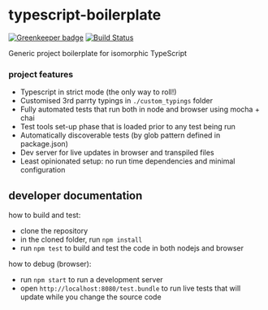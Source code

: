 # typescript-boilerplate

[![Greenkeeper badge](https://badges.greenkeeper.io/wix/typescript-boilerplate.svg)](https://greenkeeper.io/)
[![Build Status](https://travis-ci.org/wix/typescript-boilerplate.svg?branch=master)](https://travis-ci.org/wix/typescript-boilerplate)

Generic project boilerplate for isomorphic TypeScript

### project features
 - Typescript in strict mode (the only way to roll!)
 - Customised 3rd parrty typings in `./custom_typings` folder
 - Fully automated tests that run both in node and browser using mocha + chai
 - Test tools set-up phase that is loaded prior to any test being run
 - Automatically discoverable tests (by glob pattern defined in package.json)
 - Dev server for live updates in browser and transpiled files 
 - Least opinionated setup: no run time dependencies and minimal configuration

## developer documentation
how to build and test:
 - clone the repository
 - in the cloned folder, run `npm install`
 - run `npm test` to build and test the code in both nodejs and browser

how to debug (browser):
 - run `npm start` to run a development server
 - open `http://localhost:8080/test.bundle` to run live tests that will update while you change the source code
